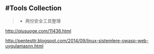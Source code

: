 #Tools Collection
-------------------

>* 两份安全工具整理

http://qiusuoge.com/11436.html

http://pentesttr.blogspot.com/2014/09/linux-sistemlere-owasp-web-uygulamasnn.html
